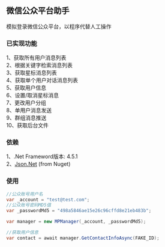 微信公众平台助手
------
模拟登录微信公众平台，以程序代替人工操作

### 已实现功能
1、获取所有用户消息列表<br />
2、根据关键字检索消息列表<br />
3、获取星标消息列表<br />
4、获取单个用户对话消息列表<br />
5、获取用户信息<br />
6、设置/取消星标消息<br />
7、更改用户分组<br />
8、单用户消息发送<br />
9、群组消息推送<br />
10、获取后台文件<br />

### 依赖
1、.Net Frameword版本: 4.5.1<br />
2、[Json.Net](https://www.nuget.org/packages/Newtonsoft.Json) (from Nuget)<br />

### 使用
```csharp
//公众账号用户名
var _account = "test@test.com";
//公众账号密码MD5值
var _passwordMd5 = "498a5846ae15e26c96cffd8e21eb483b";

var manager = new MPManager(_account, _passwordMd5);

//获取用户信息
var contact = await manager.GetContactInfoAsync(FAKE_ID);
```
